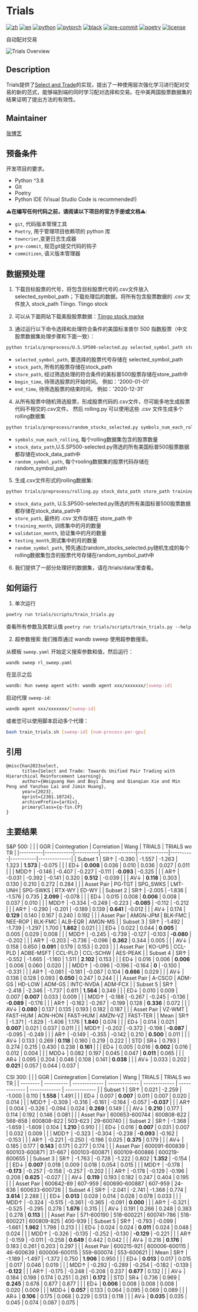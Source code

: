 # Trials
[![zh](https://img.shields.io/badge/lang-zh-red.svg)](https://github.com/chancefocus/trials/blob/main/README.zh.md)
[![en](https://img.shields.io/badge/lang-en-green.svg)](https://github.com/chancefocus/trials/blob/main/README.md)
[![python](https://img.shields.io/badge/-Python_3.8-blue?logo=python&logoColor=white)](https://github.com/pre-commit/pre-commit)
[![pytorch](https://img.shields.io/badge/PyTorch_1.8+-ee4c2c?logo=pytorch&logoColor=white)](https://pytorch.org/get-started/locally/)
[![black](https://img.shields.io/badge/Code%20Style-Black-black.svg?labelColor=gray)](https://black.readthedocs.io/en/stable/)
[![pre-commit](https://img.shields.io/badge/Pre--commit-enabled-brightgreen?logo=pre-commit&logoColor=white)](https://github.com/pre-commit/pre-commit)
[![poetry](https://img.shields.io/badge/Poetry-config-informational?logo=poetry&logoColor=white)](https://python-poetry.org)
[![license](https://img.shields.io/badge/License-MIT-green.svg?labelColor=gray)](https://github.com/lazaratan/dyn-gfn/blob/main/LICENSE)

自动配对交易


<img
src="assets/trials.jpg"
title="Trials Overview"
style="display: inline-block; margin: 0 auto; max-width: 800px">

## Description
Trials提供了[Select and Trade](https://arxiv.org/abs/2301.10724)的实现，提出了一种使用层次强化学习进行配对交易的新的范式，能够端到端的同时学习配对选择和交易。在中美两国股票数据集的结果证明了提出方法的有效性。


## Maintainer
[张博艺](https://github.com/zbgzbgzbg)


## 预备条件

开发项目的要求。

- Python ^3.8
- Git
- Poetry
- Python IDE (Visual Studio Code is recommended!)

**⚠️在编写任何代码之前，请阅读以下项目的官方手册或文档⚠️**:

- `git`, 代码版本管理工具
- `Poetry`, 用于管理项目依赖项的 python 库
- `towncrier`,变更日志生成器
- `pre-commit`, 规范git提交代码的钩子
- `commitizen`, 语义版本管理器

##  数据预处理

1. 下载目标股票的代号，将包含目标股票代号的.csv文件放入selected_symbol_path；下载处理后的数据，将所有包含股票数据的 .csv 文件放入 stock_path Tiingo. Tiingo stock

2. 可以从下面网站下载美股股票数据：[Tiingo stock marke](https://api.tiingo.com/documentation/iex)

3. 通过运行以下命令选择和处理符合条件的美国标准普尔 500 指数股票（中文股票数据集处理步骤和下面一致）：

```bash
python trials/preprocess/U.S.SP500-selected.py selected_symbol_path stock_path store_path begin_time end_time

```

- `selected_symbol_path`, 要选择的股票代号存储在 selected_symbol_path
- `stock_path`, 所有的股票存储在stock_path
- `store_path`,  经过筛选处理的符合条件的美标普500股票存储在store_path中
- `begin_time`, 待筛选股票的开始时间。 例如：'2000-01-01'
- `end_time`, 待筛选股票的结束时间。 例如：'2020-12-31'

4. 从所有股票中随机筛选股票，形成股票代码的.csv文件，尽可能多地生成股票代码不相交的.csv文件。 然后 rolling.py 可以使用这些 .csv 文件生成多个rolling数据集

```bash
python trials/preprocess/random_stocks_selected.py symbols_num_each_rolling, stock_data_path, random_symbol_path

```

- `symbols_num_each_rolling`, 每个rolling数据集包含的股票数量
- `stock_data_path`,U.S.SP500-selected.py筛选的所有美国标普500股票数据都存储在stock_data_path中
- `random_symbol_path`, 每个rooling数据集的股票代码存储在 random_symbol_path

5. 生成.csv文件形式的rolling数据集:

```bash
python trials/preprocess/rolling.py stock_data_path store_path training_month validation_month testing_month random_symbol_path csv_name1 csv_name2 csv_name3

```

- `stock_data_path`, U.S.SP500-selected.py筛选的所有美国标普500股票数据都存储在stock_data_path中
- `store_path`, 最终的 .csv 文件存储在 store_path 中
- `training_month`, 训练集中的月的数量
- `validation_month`, 验证集中的月的数量
- `testing_month`,测试集中的月的数量
- `random_symbol_path`, 预先通过random_stocks_selected.py随机生成的每个rolling数据集包含的股票代号存储在random_symbol_path中

6. 我们提供了一部分处理好的数据集，请在/trials/data/里查看。

## 如何运行

1. 单次运行

```bash
poetry run trials/scripts/train_trials.py
```

查看所有参数及其默认值 `poetry run trials/scripts/train_trials.py --help`

2. 超参数搜索
   我们推荐通过 wandb sweep 使用超参数搜索。

从模板 `sweep.yaml` 开始定义搜索参数和值，然后运行：

```bash
wandb sweep rl_sweep.yaml
```

在显示之后

```bash
wandb: Run sweep agent with: wandb agent xxx/xxxxxxx/[sweep-id]
```

启动代理 `sweep-id`:

```bash
wandb agent xxx/xxxxxxx/[sweep-id]
```

或者您可以使用脚本启动多个代理：

```bash
bash train_trials.sh [sweep-id] [num-process-per-gpu]
```

## 引用
```
@misc{han2023select,
      title={Select and Trade: Towards Unified Pair Trading with Hierarchical Reinforcement Learning}, 
      author={Weiguang Han and Boyi Zhang and Qianqian Xie and Min Peng and Yanzhao Lai and Jimin Huang},
      year={2023},
      eprint={2301.10724},
      archivePrefix={arXiv},
      primaryClass={q-fin.CP}
}
```
## 主要结果

S&P 500:
|          |          | GGR      | Cointegration | Correlation | Wang     | TRIALS    | TRIALS wo TR |
|----------|------------|----------|---------------|-------------|----------|-----------|--------------|
| Subset 1 | SR↑        | -0.390   | -1.557        | -1.263      | 1.323    | **1.573** | -0.075       |
|          | ED↓        | **0.008** | 0.036         | 0.010       | 0.036    | 0.027     | 0.011        |
|          | MDD↑       | -0.146   | -0.407        | -0.227      | -0.111   | -**0.093** | -0.325       |
|          | AR↑        | -0.031   | -0.392        | -0.141      | 0.320    | **0.512** | -0.039       |
|          | AV↓        | **0.118** | 0.303         | 0.130       | 0.210    | 0.272     | 0.284        |
|          | Asset Pair | PG-TGT   | SPG_SWKS      | LMT-UNH     | SPG-SWKS | RTX-WY    | ED-WY        |
| Subset 2 | SR↑        | -2.005   | -1.836        | -1.576      | 0.735    | **2.099** | -0.078       |
|          | ED↓        | 0.015    | 0.008         | **0.006**   | 0.008    | 0.037     | 0.010        |
|          | MDD↑       | -0.334   | -0.249        | -0.223      | -**0.085** | -0.112    | -0.212       |
|          | AR↑        | -0.290   | -0.201        | -0.189      | 0.139    | **0.641** | -0.012       |
|          | AV↓        | 0.174    | **0.129**     | 0.140       | 0.167    | 0.240     | 0.192        |
|          | Asset Pair | AMGN-JPM | BLK-FMC       | NEE-ROP     | BLK-FMC  | ALB-EQR   | AMGN-MS      |
| Subset 3 | SR↑        | -1.492   | -1.739        | -1.297      | 1.700    | **1.862** | 0.021        |
|          | ED↓        | 0.022    | 0.044         | **0.005**   | 0.005    | 0.029     | 0.008        |
|          | MDD↑       | -0.245   | -0.739        | -0.127      | -0.103   | **-0.080** | -0.202       |
|          | AR↑        | -0.203   | -0.736        | -0.096      | **0.362** | 0.344     | 0.005        |
|          | AV↓        | 0.158    | 0.650         | **0.091**   | 0.179    | 0.153     | 0.203        |
|          | Asset Pair | KO-UPS   | CCL-PLD       | ADBE-MSFT   | CCL-PLD  | CCL-SCHW  | AES-PEAK     |
| Subset 4 | SR↑        | -0.552   | -1.665        | -1.160      | 1.511    | **2.102** | 0.153        |
|          | ED↓        | 0.016    | 0.006         | **0.006**   | 0.006    | 0.060     | 0.020        |
|          | MDD↑       | -0.096   | -0.196        | -0.164      | **0** | -0.100    | -0.331       |
|          | AR↑        | -0.061   | -0.181        | -0.087      | 0.104    | **0.666** | 0.029        |
|          | AV↓        | 0.136    | 0.128         | 0.093       | **0.050** | 0.247     | 0.244        |
|          | Asset Pair | A-CSCO   | ADM-GS        | HD-LOW      | ADM-GS   | INTC-NVDA | ADM-FCX      |
| Subset 5 | SR↑        | -2.418   | -2.346        | -1.737      | 0.611    | **1.564** | 0.349        |
|          | ED↓        | 0.010    | 0.009         | 0.007       | **0.007** | 0.033     | 0.009        |
|          | MDD↑       | -0.188   | -0.267        | -0.245      | -0.136   | **-0.089** | -0.176       |
|          | AR↑        | -0.162   | -0.267        | -0.199      | 0.128    | **0.336** | 0.072        |
|          | AV↓        | **0.080** | 0.137         | 0.135       | 0.193    | 0.182     | 0.187        |
|          | Asset Pair | VZ-WMT   | FAST-HUM      | AON-HON     | FAST-HUM | AMZN-VZ   | FAST-TER     |
| Mean     | SR↑        | -1.371   | -1.829        | -1.406      | 1.176    | **1.840** | 0.074        |
|          | ED↓        | 0.014    | 0.021         | **0.007**   | 0.021    | 0.037     | 0.011        |
|          | MDD↑       | -0.202   | -0.372        | -0.198      | **-0.087** | -0.095    | -0.249       |
|          | AR↑        | -0.149   | -0.355        | -0.142      | 0.210    | **0.500** | 0.011        |
|          | AV↓        | 0.133    | 0.269         | **0.118**   | 0.160    | 0.219     | 0.222        |
| STD      | SR↓        | 0.793    | 0.274         | 0.215       | 0.430    | 0.238     | **0.161**    |
|          | ED↓        | 0.005    | 0.016         | **0.002**   | 0.016    | 0.012     | 0.004        |
|          | MDD↓       | 0.082    | 0.197         | 0.045       | 0.047    | **0.011** | 0.065        |
|          | AR↓        | 0.095    | 0.204         | 0.046       | 0.108    | 0.141     | **0.038**    |
|          | AV↓        | 0.033    | 0.202         | **0.021**   | 0.057    | 0.044     | 0.037        |

CSI 300:
|          |            | GGR           | Cointegration | Correlation   | Wang          | TRIALS        | TRIALS wo TR  |
| -------- | ---------- | ------------- | ------------- | ------------- | ------------- | ------------- | ------------- |
| Subset 1 | SR↑        | 0.021         | -2.259        | -1.000        | 0.110         | **1.558**     | 1.491         |
|          | ED↓        | 0.007         | **0.007**     | 0.011         | 0.007         | 0.020         | 0.014         |
|          | MDD↑       | -0.309        | -0.316        | -0.161        | -0.164        | -0.057        | **-0.037**    |
|          | AR↑        | 0.004         | -0.326        | -0.094        | 0.024         | **0.269**     | 0.149         |
|          | AV↓        | **0.210**     | 0.177         | 0.114         | 0.192         | 0.146         | 0.081         |
|          | Asset Pair | 600653-600744 | 600808-822    | 568-858       | 600808-822    | 503-623       | 29-600740     |
| Subset 2 | SR↑        | -1.368        | -1.659        | -1.609        | 0.104         | **1.210**     | 0.910         |
|          | ED↓        | 0.016         | **0.007**     | 0.031         | 0.007         | 0.032         | 0.009         |
|          | MDD↑       | -0.323        | -0.304        | -0.238        | **-0.093**    | -0.162        | -0.153        |
|          | AR↑        | -0.221        | -0.250        | -0.196        | 0.025         | **0.375**     | 0.179         |
|          | AV↓        | 0.185         | 0.177         | **0.143**     | 0.171         | 0.277         | 0.174         |
|          | Asset Pair | 600091-600839 | 600103-600871 | 31-667        | 600103-600871 | 600109-600886 | 600219-600655 |
| Subset 3 | SR↑        | -1.763        | -0.728        | -1.222        | 0.802         | **1.352**     | -0.154        |
|          | ED↓        | **0.007**     | 0.018         | 0.009         | 0.018         | 0.054         | 0.015         |
|          | MDD↑       | -0.178        | **-0.173**    | -0.257        | -0.158        | -0.257        | -0.202        |
|          | AR↑        | -0.178        | -0.129        | -0.196        | 0.208         | **0.625**     | -0.027        |
|          | AV↓        | **0.119**     | 0.193         | 0.182         | 0.247         | 0.404         | 0.195         |
|          | Asset Pair | 600642-89     | 607-959       | 600690-600887 | 607-959       | 24-636        | 600633-600726 |
| Subset 4 | SR↑        | -2.041        | -2.741        | -1.368        | 0.774         | **3.614**     | 2.288         |
|          | ED↓        | **0.013**     | 0.028         | 0.014         | 0.028         | 0.078         | 0.033         |
|          | MDD↑       | -0.324        | -0.515        | -0.361        | -0.365        | -0.091        | **0.000**     |
|          | AR↑        | -0.321        | -0.525        | -0.295        | 0.278         | **1.676**     | 0.315         |
|          | AV↓        | 0.191         | 0.266         | 0.248         | 0.383         | 0.278         | **0.113**     |
|          | Asset Pair | 571-600190    | 518-600221    | 600741-786    | 518-600221    | 600809-825    | 400-939       |
| Subset 5 | SR↑        | -0.793        | -0.099        | -1.661        | **1.962**     | 1.798         | 0.213         |
|          | ED↓        | 0.024         | 0.024         | **0.011**     | 0.024         | 0.048         | 0.024         |
|          | MDD↑       | -0.326        | -0.135        | -0.252        | -0.130        | **-0.129**    | -0.221        |
|          | AR↑        | -0.159        | -0.011        | -0.258        | **0.649**     | 0.442         | 0.042         |
|          | AV↓        | 0.216         | **0.176**     | 0.183         | 0.261         | 0.203         | 0.297         |
|          | Asset Pair | 600215-921    | 600006-600115 | 46-600639     | 600006-600115 | 559-600074    | 553-600621    |
| Mean     | SR↑        | -1.189        | -1.497        | -1.372        | 0.750         | **1.906**     | 0.950         |
|          | ED↓        | **0.013**     | 0.017         | 0.015         | 0.017         | 0.046         | 0.019         |
|          | MDD↑       | -0.292        | -0.289        | -0.254        | -0.182        | -0.139        | -**0.122**    |
|          | AR↑        | -0.175        | -0.248        | -0.208        | 0.237         | **0.677**     | 0.132         |
|          | AV↓        | 0.184         | 0.198         | 0.174         | 0.251         | 0.261         | **0.172**     |
| STD      | SR↓        | 0.736         | 0.969         | **0.245**     | 0.678         | 0.877         | 0.877         |
|          | ED↓        | **0.006**     | 0.008         | 0.008         | 0.008         | 0.020         | 0.009         |
|          | MDD↓       | **0.057**     | 0.133         | 0.064         | 0.095         | 0.069         | 0.089         |
|          | AR↓        | **0.106**     | 0.175         | 0.068         | 0.229         | 0.513         | 0.118         |
|          | AV↓        | **0.035**     | 0.035         | 0.045         | 0.074         | 0.087         | 0.075         |

